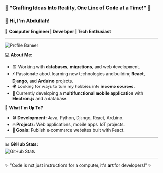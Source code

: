 ### 🚀 "Crafting Ideas Into Reality, One Line of Code at a Time!" 🚀

### 👋 Hi, I'm Abdullah!

🚀 **Computer Engineer | Developer | Tech Enthusiast**

---

![Profile Banner](https://source.unsplash.com/1600x400/?technology,coding)

💻 **About Me:**
- 🏗️ Working with **databases**, **migrations**, and web development.
- ⚡ Passionate about learning new technologies and building **React**, **Django**, and **Arduino** projects.
- 🌍 Looking for ways to turn my hobbies into **income sources**.
- 📱 Currently developing a **multifunctional mobile application** with **Electron.js** and a database.

📌 **What I'm Up To?**
- 🛠 **Development:** Java, Python, Django, React, Arduino.
- 🔥 **Projects:** Web applications, mobile apps, IoT projects.
- 🎯 **Goals:** Publish e-commerce websites built with React.

---

📊 **GitHub Stats:**  
![GitHub Stats](https://github-readme-stats.vercel.app/api?username=AbdullahHasann&show_icons=true&theme=radical)

---

✨ "Code is not just instructions for a computer, it's **art** for developers!" ✨
